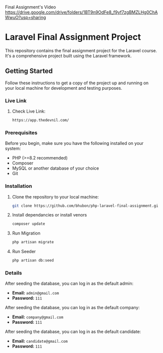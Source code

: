 Final Assignment's Video
https://drive.google.com/drive/folders/1BT9n9OdFe8_f9yf7zgBMZLHg0ChAWwuO?usp=sharing


# Laravel Final Assignment Project

This repository contains the final assignment project for the Laravel course. It's a comprehensive project built using the Laravel framework.

## Getting Started

Follow these instructions to get a copy of the project up and running on your local machine for development and testing purposes.



### Live Link

1. Check Live Link:

   ```bash
   https://app.thedevnil.com/
   

### Prerequisites

Before you begin, make sure you have the following installed on your system:

- PHP (>=8.2 recommended)
- Composer
- MySQL or another database of your choice
- Git

### Installation

1. Clone the repository to your local machine:

   ```bash
   git clone https://github.com/bhubon/php-laravel-final-assignment.git

2. Install dependancies or install venors

   ```bash
   composer update

3. Run Migration

   ```bash
   php artisan migrate

3. Run Seeder

   ```bash
   php artisan db:seed

### Details

After seeding the database, you can log in as the default admin:

- **Email:** `admin@gmail.com`
- **Password:** `111`


After seeding the database, you can log in as the default company:

- **Email:** `company@gmail.com`
- **Password:** `111`

After seeding the database, you can log in as the default candidate:

- **Email:** `candidate@gmail.com`
- **Password:** `111`